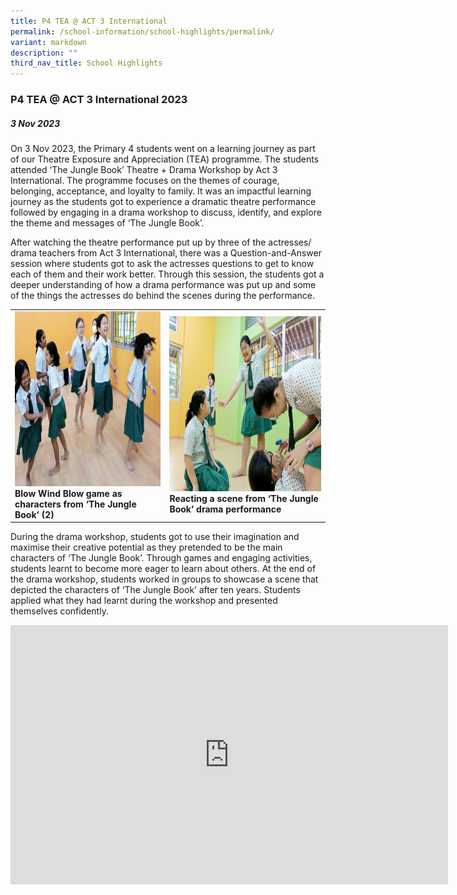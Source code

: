 ```yaml
---
title: P4 TEA @ ACT 3 International
permalink: /school-information/school-highlights/permalink/
variant: markdown
description: ""
third_nav_title: School Highlights
---
```

### P4 TEA @ ACT 3 International 2023

##### 3 Nov 2023

On 3 Nov 2023, the Primary 4 students went on a learning journey as part of our Theatre Exposure and Appreciation (TEA) programme. The students attended ‘The Jungle Book’ Theatre + Drama Workshop by Act 3 International. The programme focuses on the themes of courage, belonging, acceptance, and loyalty to family. It was an impactful learning journey as the students got to experience a dramatic theatre performance followed by engaging in a drama workshop to discuss, identify, and explore the theme and messages of ‘The Jungle Book’. 

After watching the theatre performance put up by three of the actresses/ drama teachers from Act 3 International, there was a Question-and-Answer session where students got to ask the actresses questions to get to know each of them and their work better. Through this session, the students got a deeper understanding of how a drama performance was put up and some of the things the actresses do behind the scenes during the performance. 

<table>
<tbody><tr>
		<td><img alt="p4teaact01" src="/images/P4 TEA ACT 3 2023/Blow_Wind_Blow_game.JPG" style="width:450px;height:280px;"><b>Blow Wind Blow game as characters from ‘The Jungle Book’ (2)</b></td>
		<td><img alt="p4teaact02" src="/images/P4 TEA ACT 3 2023/Jungle_Book_drama_performance.JPG" style="width:450px;height:280px;"><b>Reacting a scene from ‘The Jungle Book’ drama performance</b></td>
</tr></tbody></table>
 
During the drama workshop, students got to use their imagination and maximise their creative potential as they pretended to be the main characters of ‘The Jungle Book’. Through games and engaging activities, students learnt to become more eager to learn about others. At the end of the drama workshop, students worked in groups to showcase a scene that depicted the characters of ‘The Jungle Book’ after ten years. Students applied what they had learnt during the workshop and presented themselves confidently. 

<center><iframe allowfullscreen="" allow="accelerometer; autoplay; clipboard-write; encrypted-media; gyroscope; picture-in-picture; web-share" frameborder="0" title="YouTube video player" src="https://www.youtube.com/embed/W1DRMVHWYbI?si=nWiTnMDCuk9E7hpY" height="415" width="700"></iframe></center>